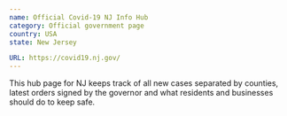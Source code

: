 ```yaml
---
name: Official Covid-19 NJ Info Hub
category: Official government page
country: USA
state: New Jersey

URL: https://covid19.nj.gov/
---
```


This hub page for NJ keeps track of all new cases separated by counties, latest orders signed by the governor and what residents and businesses should do to keep safe.